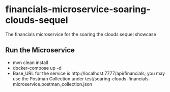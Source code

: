 # financials-microservice-soaring-clouds-sequel
The financials microservice for the soaring the clouds sequel showcase

## Run the Microservice
 
 * mvn clean install 
 * docker-compose up -d
 * Base_URL for the service is http://localhost:7777/api/financials; you may use the Postman Collection under test/soaring-clouds-financials-microservice.postman_collection.json
 